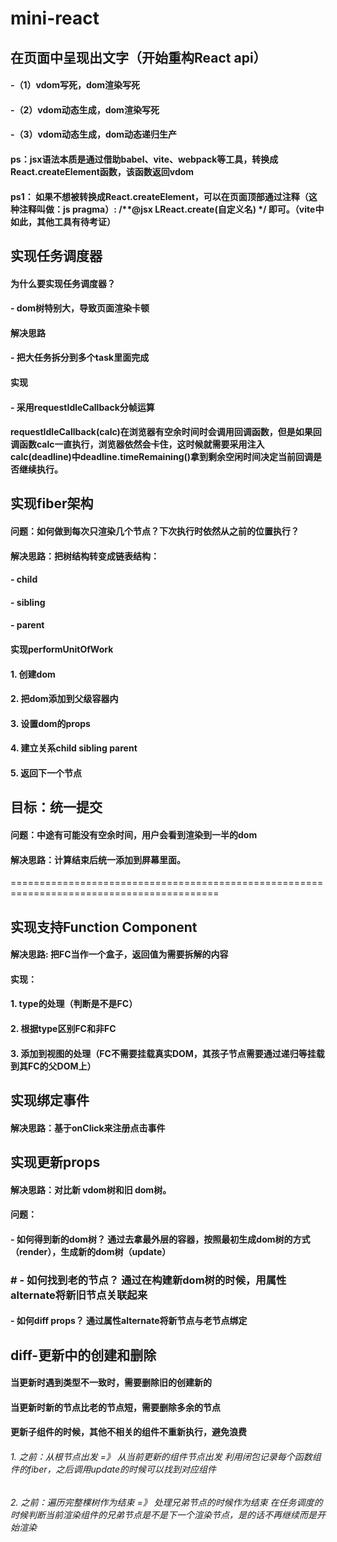 # mini-react

## 在页面中呈现出文字（开始重构React api）
#### -（1）vdom写死，dom渲染写死
#### -（2）vdom动态生成，dom渲染写死
#### -（3）vdom动态生成，dom动态递归生产

#### ps：jsx语法本质是通过借助babel、vite、webpack等工具，转换成React.createElement函数，该函数返回vdom
#### ps1： 如果不想被转换成React.createElement，可以在页面顶部通过注释（这种注释叫做：js pragma）: /**@jsx LReact.create(自定义名) */ 即可。（vite中如此，其他工具有待考证）

## 实现任务调度器
#### 为什么要实现任务调度器？
#### - dom树特别大，导致页面渲染卡顿
#### 解决思路
#### - 把大任务拆分到多个task里面完成
#### 实现
#### - 采用requestIdleCallback分帧运算
#### requestIdleCallback(calc)在浏览器有空余时间时会调用回调函数，但是如果回调函数calc一直执行，浏览器依然会卡住，这时候就需要采用注入calc(deadline)中deadline.timeRemaining()拿到剩余空闲时间决定当前回调是否继续执行。

## 实现fiber架构
#### 问题：如何做到每次只渲染几个节点？下次执行时依然从之前的位置执行？
#### 解决思路：把树结构转变成链表结构：
#### - child
#### - sibling
#### - parent
#### 实现performUnitOfWork
#### 1. 创建dom
#### 2. 把dom添加到父级容器内
#### 3. 设置dom的props
#### 4. 建立关系child sibling parent
#### 5. 返回下一个节点

## 目标：统一提交
#### 问题：中途有可能没有空余时间，用户会看到渲染到一半的dom
#### 解决思路：计算结束后统一添加到屏幕里面。


==========================================================================================
## 实现支持Function Component
#### 解决思路: 把FC当作一个盒子，返回值为需要拆解的内容
#### 实现：
#### 1. type的处理（判断是不是FC）
#### 2. 根据type区别FC和非FC
#### 3. 添加到视图的处理（FC不需要挂载真实DOM，其孩子节点需要通过递归等挂载到其FC的父DOM上）

## 实现绑定事件
#### 解决思路：基于onClick来注册点击事件

## 实现更新props
#### 解决思路：对比新 vdom树和旧 dom树。
#### 问题：
#### - 如何得到新的dom树？ 通过去拿最外层的容器，按照最初生成dom树的方式（render），生成新的dom树（update）
### # - 如何找到老的节点？ 通过在构建新dom树的时候，用属性alternate将新旧节点关联起来
#### - 如何diff props？ 通过属性alternate将新节点与老节点绑定

## diff-更新中的创建和删除
#### 当更新时遇到类型不一致时，需要删除旧的创建新的
#### 当更新时新的节点比老的节点短，需要删除多余的节点
#### 更新子组件的时候，其他不相关的组件不重新执行，避免浪费
###### 1. 之前：从根节点出发 =》 从当前更新的组件节点出发   利用闭包记录每个函数组件的fiber，之后调用update的时候可以找到对应组件
###### 2. 之前：遍历完整棵树作为结束 =》 处理兄弟节点的时候作为结束   在任务调度的时候判断当前渲染组件的兄弟节点是不是下一个渲染节点，是的话不再继续而是开始渲染

